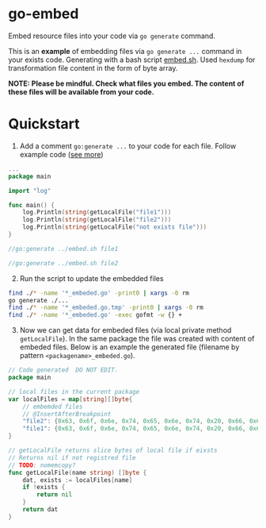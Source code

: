 # go-embed

Embed resource files into your code via `go generate` command.

This is an **example** of embedding files via `go generate ...` command in your exists code. Generating with a bash script [embed.sh](embed.sh). Used `hexdump` for  transformation file content in the form of byte array.

**NOTE: Please be mindful. Check what files you embed. The content of these files will be available from your code.**

# Quickstart

1. Add a comment `go:generate ...` to your code for each file.
Follow example code ([see more](example))
```go
...
package main

import "log"

func main() {
	log.Println(string(getLocalFile("file1")))
	log.Println(string(getLocalFile("file2")))
	log.Println(string(getLocalFile("not exists file")))
}

//go:generate ../embed.sh file1

//go:generate ../embed.sh file2

```

2. Run the script to update the embedded files

```bash
find ./* -name '*_embeded.go' -print0 | xargs -0 rm
go generate ./...
find ./* -name '*_embeded.go.tmp' -print0 | xargs -0 rm
find ./* -name '*_embeded.go' -exec gofmt -w {} +
```

3. Now we can get data for embeded files (via local private method `getLocalFile`). In the same package the file was created with content of embeded files. Below is an example the generated file (filename by pattern `<packagename>_embeded.go`).

```go
// Code generated  DO NOT EDIT.
package main

// local files in the current package
var localFiles = map[string][]byte{
	// embemded files
	// @InsertAfterBreakpoint
	"file2": {0x63, 0x6f, 0x6e, 0x74, 0x65, 0x6e, 0x74, 0x20, 0x66, 0x69, 0x6c, 0x65, 0x32, 0x0a},
	"file1": {0x63, 0x6f, 0x6e, 0x74, 0x65, 0x6e, 0x74, 0x20, 0x66, 0x69, 0x6c, 0x65, 0x31, 0x0a},
}

// getLocalFile returns slice bytes of local file if eixsts
// Returns nil if not registred file
// TODO: nomemcopy?
func getLocalFile(name string) []byte {
	dat, exists := localFiles[name]
	if !exists {
		return nil
	}
	return dat
}

```
